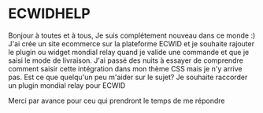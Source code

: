 # ECWIDHELP
Bonjour à toutes et à tous, 
Je suis complétement nouveau dans ce monde :) 
J'ai crée un site ecommerce sur la plateforme ECWID et je souhaite rajouter le plugin ou widget mondial relay quand je valide une commande et que je saisi le mode de livraison. 
J'ai passé des nuits à essayer de comprendre comment saisir cette intégration dans mon thème CSS mais je n'y arrive pas.
Est ce que quelqu'un peu m'aider sur le sujet? 
Je souhaite raccorder un plugin mondial relay pour ECWID

Merci par avance pour ceu qui prendront le temps de me répondre
